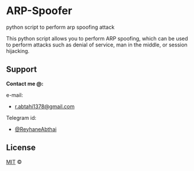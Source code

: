 # ARP-Spoofer
python script to perform arp spoofing attack

This python script allows you to perform ARP spoofing, which can be used to perform attacks such as denial of service, man in the middle, or session hijacking.

## Support

**Contact me @:**

e-mail:

* r.abtahi1378@gmail.com

Telegram id:

* [@ReyhaneAbthai](https://t.me/ReyhaneAbtahi)

## License
[MIT](https://github.com/fark00/Serial-Transmitter-Receiver/blob/master/LICENSE)
&#0169; 

